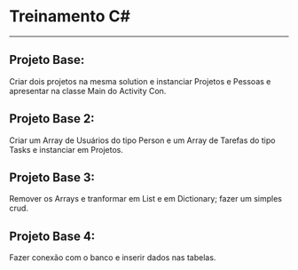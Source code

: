 # Treinamento C#
-----------------

## Projeto Base:
Criar dois projetos na mesma solution e instanciar Projetos e Pessoas e apresentar na classe Main do Activity Con.

## Projeto Base 2:

Criar um Array de Usuários do tipo Person e um Array de Tarefas do tipo Tasks e instanciar em Projetos.

## Projeto Base 3:

Remover os Arrays e tranformar em List e em Dictionary; fazer um simples crud.

## Projeto Base 4:

Fazer conexão com o banco e inserir dados nas tabelas.

